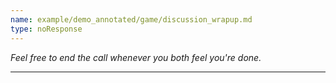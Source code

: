 ```yaml
---
name: example/demo_annotated/game/discussion_wrapup.md
type: noResponse
---
```


_Feel free to end the call whenever you both feel you're done._

---
